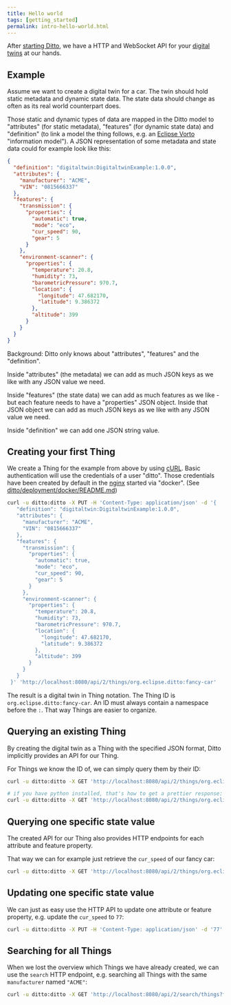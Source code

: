 ```yaml
---
title: Hello world
tags: [getting_started]
permalink: intro-hello-world.html
---
```


After [starting Ditto](installation-running.html), we have a HTTP and WebSocket API for your
[digital twins](intro-digitaltwins.html) at our hands.

## Example

Assume we want to create a digital twin for a car. The twin should hold static metadata and dynamic state data. 
The state data should change as often as its real world counterpart does.

Those static and dynamic types of data are mapped in the Ditto model to "attributes" (for static metadata), "features" 
(for dynamic state data) and "definition" (to link a model the thing follows, 
e.g. an [Eclipse Vorto](https://www.eclipse.org/vorto/) "information model").
A JSON representation of some metadata and state data could for example look like this:

```json
{
  "definition": "digitaltwin:DigitaltwinExample:1.0.0",
  "attributes": {
    "manufacturer": "ACME",
    "VIN": "0815666337"
  },
  "features": {
    "transmission": {
      "properties": {
        "automatic": true,
        "mode": "eco",
        "cur_speed": 90,
        "gear": 5
      }
    },
    "environment-scanner": {
      "properties": {
        "temperature": 20.8,
        "humidity": 73,
        "barometricPressure": 970.7,
        "location": {
          "longitude": 47.682170,
          "latitude": 9.386372
        },
        "altitude": 399
      }
    }
  }
}
```

Background: Ditto only knows about "attributes", "features" and the "definition".

Inside "attributes" (the metadata) we can add as much JSON keys as we like with any JSON value we need.

Inside "features" (the state data) we can add as much features as we like - but each feature needs to have 
a "properties" JSON object. Inside that JSON object we can add as much JSON keys as we like with any JSON value we need. 

Inside "definition" we can add one JSON string value. 

## Creating your first Thing

We create a Thing for the example from above by using [cURL](https://github.com/curl/curl). Basic authentication will use the credentials of a user "ditto". 
Those credentials have been created by default in the [nginx](https://github.com/nginx/nginx) started via "docker". 
(See [ditto/deployment/docker/README.md](https://github.com/eclipse-ditto/ditto/blob/master/deployment/docker/README.md))

```bash
curl -u ditto:ditto -X PUT -H 'Content-Type: application/json' -d '{
   "definition": "digitaltwin:DigitaltwinExample:1.0.0",
   "attributes": {
     "manufacturer": "ACME",
     "VIN": "0815666337"
   },
   "features": {
     "transmission": {
       "properties": {
         "automatic": true, 
         "mode": "eco",
         "cur_speed": 90, 
         "gear": 5
       }
     },
     "environment-scanner": {
       "properties": {
         "temperature": 20.8,
         "humidity": 73,
         "barometricPressure": 970.7,
         "location": {
           "longitude": 47.682170,
           "latitude": 9.386372
         },
         "altitude": 399
       }
     }
   }
 }' 'http://localhost:8080/api/2/things/org.eclipse.ditto:fancy-car'
```

The result is a digital twin in Thing notation. The Thing ID is `org.eclipse.ditto:fancy-car`. 
An ID must always contain a namespace before the `:`. That way Things are easier to organize.

## Querying an existing Thing

By creating the digital twin as a Thing with the specified JSON format, Ditto implicitly provides an API for
our Thing.

For Things we know the ID of, we can simply query them by their ID:

```bash
curl -u ditto:ditto -X GET 'http://localhost:8080/api/2/things/org.eclipse.ditto:fancy-car'

# if you have python installed, that's how to get a prettier response:
curl -u ditto:ditto -X GET 'http://localhost:8080/api/2/things/org.eclipse.ditto:fancy-car' | python -m json.tool
```

## Querying one specific state value

The created API for our Thing also provides HTTP endpoints for each attribute and feature property.

That way we can for example just retrieve the `cur_speed` of our fancy car:

```bash
curl -u ditto:ditto -X GET 'http://localhost:8080/api/2/things/org.eclipse.ditto:fancy-car/features/transmission/properties/cur_speed'
```

## Updating one specific state value

We can just as easy use the HTTP API to update one attribute or feature property, e.g. update the `cur_speed` to `77`:

```bash
curl -u ditto:ditto -X PUT -H 'Content-Type: application/json' -d '77' 'http://localhost:8080/api/2/things/org.eclipse.ditto:fancy-car/features/transmission/properties/cur_speed'
```

## Searching for all Things

When we lost the overview which Things we have already created, we can use the `search` HTTP endpoint,
e.g. searching all Things with the same `manufacturer` named `"ACME"`:

```bash
curl -u ditto:ditto -X GET 'http://localhost:8080/api/2/search/things?filter=eq(attributes/manufacturer,"ACME")'
```
